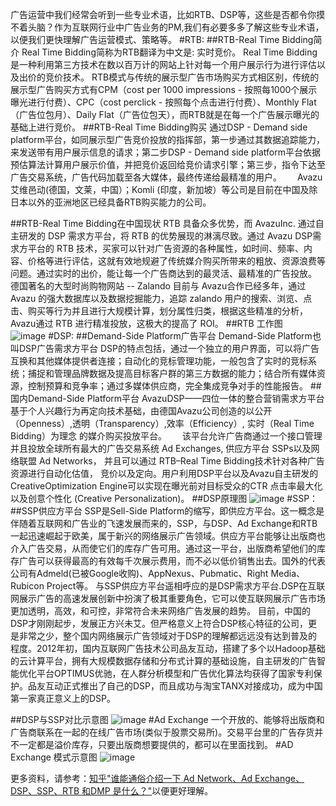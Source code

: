 	
广告运营中我们经常会听到一些专业术语，比如RTB、DSP等，这些是否都令你摸不着头脑？作为互联网行业中广告业务的PM,我们有必要多多了解这些专业术语，以便我们更快理解广告运营模式、策略等。
#RTB:
##RTB-Real Time Bidding简介
		Real Time Bidding简称为RTB翻译为中文是: 实时竞价。
		Real Time Bidding是一种利用第三方技术在数以百万计的网站上针对每一个用户展示行为进行评估以及出价的竞价技术。
		RTB模式与传统的展示型广告市场购买方式相区别，传统的展示型广告购买方式有CPM（cost per 1000 impressions - 按照每1000个展示曝光进行付费）、CPC（cost perclick - 按照每个点击进行付费）、Monthly Flat（广告位包月）、Daily Flat（广告位包天），而RTB就是在每一个广告展示曝光的基础上进行竞价。
##RTB-Real Time Bidding购买
		通过DSP - Demand side platform平台，如同展示型广告竞价投放的指挥部，第一步通过其数据追踪能力，来发送带有用户展示信息的请求；第二步DSP - Demand side platform平台依据预估算法计算用户展示价值，并把竞价返回给竞价请求引擎；第三步，指令下达至广告交易系统，广告代码加载至各大媒体，最终传递给最精准的用户。　　
		Avazu艾维邑动(德国，文莱，中国）；Komli (印度，新加坡）等公司是目前在中国及除日本以外的亚洲地区已经具备RTB购买能力的公司。

##RTB-Real Time Bidding在中国现状
		RTB 具备众多优势，而 AvazuInc. 通过自主研发的 DSP 需求方平台，将 RTB 的优势展现的淋漓尽致。通过 Avazu DSP需求方平台的 RTB 技术，买家可以针对广告资源的各种属性，如时间、频率、内容、价格等进行评估，这就有效地规避了传统媒介购买所带来的粗放、资源浪费等问题。通过实时的出价，能让每一个广告商达到的最灵活、最精准的广告投放。　　德国著名的大型时尚购物网站 -- Zalando 目前与 Avazu合作已经多年，通过 Avazu 的强大数据库以及数据挖掘能力，追踪 zalando 用户的搜索、浏览、点击、购买等行为并且进行大规模计算，划分属性归类，根据这些精准的分析，Avazu通过 RTB 进行精准投放，这极大的提高了 ROI。
##RTB 工作图  
![image](http://p2.zhimg.com/13/78/1378728841c4dedf0479db28d077af93_m.jpg "RTB工作示意图")
#DSP:
##Demand-Side Platform广告平台
		Demand-Side Platform也叫DSP广告需求方平台
		DSP的特点包括，通过一个独立的用户界面，可以将广告互换和其他媒体提供者连接；自动化的竞标管理功能，一般包含了实时的竞标系统；捕捉和管理品牌数据及提高目标客户群的第三方数据的能力；结合所有媒体资源，控制预算和竞争率；通过多媒体供应商，完全集成竞争对手的性能报告。
##国内Demand-Side Platform平台
		AvazuDSP——四位一体的整合营销需求方平台基于个人兴趣行为再定向技术基础，由德国Avazu公司创造的以公开（Openness）,透明（Transparency）,效率（Efficiency）, 实时（Real Time Bidding）为理念 的媒介购买投放平台。　　
		该平台允许广告商通过一个接口管理并且投放全球所有最大的广告交易系统 Ad Exchanges, 供应方平台 SSPs以及网络联盟 Ad Networks， 并且可以通过 RTB–Real Time Bidding技术针对各种广告资源进行自动化估值， 竞价以及定向。用户利用DSP平台以及Avazu自主研发的CreativeOptimization Engine可以实现在曝光前对目标受众的CTR 点击率最大化以及创意个性化 (Creative Personalization)。
##DSP原理图
![image](http://p2.zhimg.com/e1/de/e1de3b752e67689a704e413ce075cfb5_m.jpg  "DSP原理图")
#SSP：
##SSP供应方平台
		SSP是Sell-Side Platform的缩写，即供应方平台。这一概念是伴随着互联网和广告业的飞速发展而来的，SSP，与DSP、Ad Exchange和RTB一起迅速崛起于欧美，属于新兴的网络展示广告领域。供应方平台能够让出版商也介入广告交易，从而使它们的库存广告可用。通过这一平台，出版商希望他们的库存广告可以获得最高的有效每千次展示费用，而不必以低价销售出去。国外的代表公司有Admeld(已被Google收购)、AppNexus、Pubmatic、Right Media、Rubicon Project等。
		与SSP供应方平台遥相呼应的是DSP需求方平台.DSP在互联网展示广告的高速发展创新中扮演了极其重要角色，它可以使互联网展示广告市场更加透明，高效，和可控，非常符合未来网络广告发展的趋势。
		目前，中国的DSP才刚刚起步，发展正方兴未艾。但严格意义上符合DSP核心特征的公司，更是非常之少，整个国内网络展示广告领域对于DSP的理解都远远没有达到普及的程度。2012年初，国内互联网广告技术公司品友互动，搭建了多个以Hadoop基础的云计算平台，拥有大规模数据存储和分布式计算的基础设施，自主研发的广告智能优化平台OPTIMUS优驰，在人群分析模型和广告优化算法均获得了国家专利保护。品友互动正式推出了自己的DSP，而且成功与淘宝TANX对接成功，成为中国第一家真正意义上的DSP。

##DSP与SSP对比示意图
![image](http://p1.zhimg.com/89/ba/89ba9b7f553520fbf877234c8a01171c_m.jpg "对比图")
#Ad Exchange
		一个开放的、能够将出版商和广告商联系在一起的在线广告市场(类似于股票交易所)。交易平台里的广告存货并不一定都是溢价库存，只要出版商想要提供的，都可以在里面找到。
#AD Exchange 模式示意图
![image](http://p2.zhimg.com/a9/b7/a9b782804ab976fd52bbbe55017ea776_m.jpg "AD Exchange 模式")

更多资料，请参考：[知乎"谁能通俗介绍一下 Ad Network、Ad Exchange、DSP、SSP、RTB 和DMP 是什么？"](http://www.zhihu.com/question/20363959)以便更好理解。
